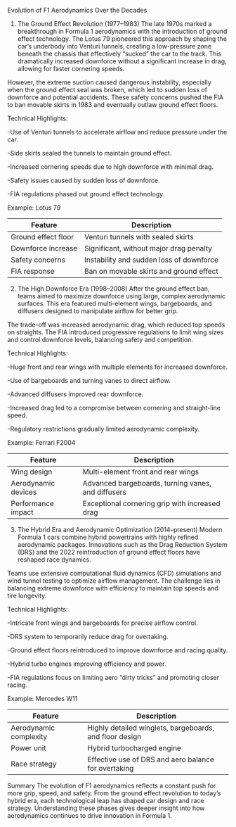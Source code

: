 Evolution of F1 Aerodynamics Over the Decades
1. The Ground Effect Revolution (1977–1983)
The late 1970s marked a breakthrough in Formula 1 aerodynamics with the introduction of ground effect technology. The Lotus 79 pioneered this approach by shaping the car’s underbody into Venturi tunnels, creating a low-pressure zone beneath the chassis that effectively “sucked” the car to the track. This dramatically increased downforce without a significant increase in drag, allowing for faster cornering speeds.

However, the extreme suction caused dangerous instability, especially when the ground effect seal was broken, which led to sudden loss of downforce and potential accidents. These safety concerns pushed the FIA to ban movable skirts in 1983 and eventually outlaw ground effect floors.

Technical Highlights:

-Use of Venturi tunnels to accelerate airflow and reduce pressure under the car.

-Side skirts sealed the tunnels to maintain ground effect.

-Increased cornering speeds due to high downforce with minimal drag.

-Safety issues caused by sudden loss of downforce.

-FIA regulations phased out ground effect technology.

Example: Lotus 79

| Feature             | Description                              |
| ------------------- | ---------------------------------------- |
| Ground effect floor | Venturi tunnels with sealed skirts       |
| Downforce increase  | Significant, without major drag penalty  |
| Safety concerns     | Instability and sudden loss of downforce |
| FIA response        | Ban on movable skirts and ground effect  |


2. The High Downforce Era (1998–2008)
After the ground effect ban, teams aimed to maximize downforce using large, complex aerodynamic surfaces. This era featured multi-element wings, bargeboards, and diffusers designed to manipulate airflow for better grip.

The trade-off was increased aerodynamic drag, which reduced top speeds on straights. The FIA introduced progressive regulations to limit wing sizes and control downforce levels, balancing safety and competition.

Technical Highlights:

-Huge front and rear wings with multiple elements for increased downforce.

-Use of bargeboards and turning vanes to direct airflow.

-Advanced diffusers improved rear downforce.

-Increased drag led to a compromise between cornering and straight-line speed.

-Regulatory restrictions gradually limited aerodynamic complexity.


Example: Ferrari F2004

| Feature             | Description                                        |
| ------------------- | -------------------------------------------------- |
| Wing design         | Multi-element front and rear wings                 |
| Aerodynamic devices | Advanced bargeboards, turning vanes, and diffusers |
| Performance impact  | Exceptional cornering grip with increased drag     |


3. The Hybrid Era and Aerodynamic Optimization (2014–present)
Modern Formula 1 cars combine hybrid powertrains with highly refined aerodynamic packages. Innovations such as the Drag Reduction System (DRS) and the 2022 reintroduction of ground effect floors have reshaped race dynamics.

Teams use extensive computational fluid dynamics (CFD) simulations and wind tunnel testing to optimize airflow management. The challenge lies in balancing extreme downforce with efficiency to maintain top speeds and tire longevity.

Technical Highlights:

-Intricate front wings and bargeboards for precise airflow control.

-DRS system to temporarily reduce drag for overtaking.

-Ground effect floors reintroduced to improve downforce and racing quality.

-Hybrid turbo engines improving efficiency and power.

-FIA regulations focus on limiting aero “dirty tricks” and promoting closer racing.


Example: Mercedes W11

| Feature                | Description                                             |
| ---------------------- | ------------------------------------------------------- |
| Aerodynamic complexity | Highly detailed winglets, bargeboards, and floor design |
| Power unit             | Hybrid turbocharged engine                              |
| Race strategy          | Effective use of DRS and aero balance for overtaking    |


Summary
The evolution of F1 aerodynamics reflects a constant push for more grip, speed, and safety. From the ground effect revolution to today’s hybrid era,
each technological leap has shaped car design and race strategy. Understanding these phases gives deeper insight into how aerodynamics continues to drive innovation in Formula 1.



